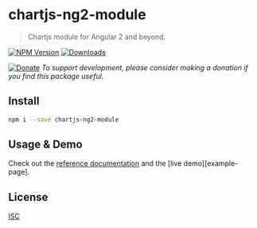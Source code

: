 # chartjs-ng2-module

> Chartjs module for Angular 2 and beyond.

[![NPM Version][npm-image]][npm-url]
[![Downloads][npm-downloads-image]][npm-downloads-url]

[![Donate][donate-btn]][donate-url] *To support development, please consider making a donation if you find this package useful.*

## Install

```bash
npm i --save chartjs-ng2-module
```

## Usage & Demo
Check out the [reference documentation][reference] and the [live demo][example-page].

## License

[ISC](LICENSE.md)

[npm-image]: https://img.shields.io/npm/v/chartjs-ng2-module.svg
[npm-url]: https://npmjs.org/package/chartjs-ng2-module
[npm-downloads-image]: https://img.shields.io/npm/dm/chartjs-ng2-module.svg
[npm-downloads-url]: https://npmjs.org/package/chartjs-ng2-module
[reference]: https://github.com/liamtiean/chartjs-ng2-module/tree/master/demo/src/app
[donate-btn]: https://www.paypalobjects.com/en_US/i/btn/btn_donate_LG.gif
[donate-url]: https://www.paypal.com/cgi-bin/webscr?cmd=_donations&business=tranvinhtienit@gmail.com&item_name=ChartJS+Angular2+Module&item_number=Support+Developer&amount=25%2e00&currency_code=USD
